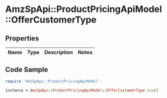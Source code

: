 # AmzSpApi::ProductPricingApiModel::OfferCustomerType

## Properties

Name | Type | Description | Notes
------------ | ------------- | ------------- | -------------

## Code Sample

```ruby
require 'AmzSpApi::ProductPricingApiModel'

instance = AmzSpApi::ProductPricingApiModel::OfferCustomerType.new()
```


